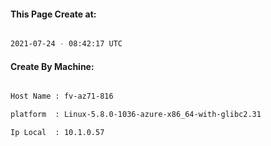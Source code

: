 
   
#### This Page Create at:

```bash

2021-07-24 - 08:42:17 UTC

```

#### Create By Machine:

```bash

Host Name : fv-az71-816

platform  : Linux-5.8.0-1036-azure-x86_64-with-glibc2.31

Ip Local  : 10.1.0.57

```

